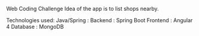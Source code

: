Web Coding Challenge
Idea of the app is to list shops nearby.

Technologies used:
Java/Spring :
Backend : Spring Boot
Frontend : Angular 4
Database : MongoDB